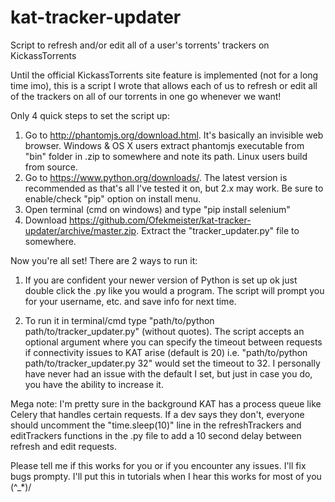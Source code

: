 # kat-tracker-updater
Script to refresh and/or edit all of a user's torrents' trackers on KickassTorrents

Until the official KickassTorrents site feature is implemented (not for a long time imo), this is
a script I wrote that allows each of us to refresh or edit all of the trackers on all of our
torrents in one go whenever we want!

Only 4 quick steps to set the script up:

1. Go to http://phantomjs.org/download.html. It's basically an invisible web browser.
  Windows & OS X users extract phantomjs executable from "bin" folder in .zip to somewhere and note its path.
  Linux users build from source.
2. Go to https://www.python.org/downloads/.
  The latest version is recommended as that's all I've tested it on, but 2.x may work.
  Be sure to enable/check "pip" option on install menu.
3. Open terminal (cmd on windows) and type "pip install selenium"
4. Download https://github.com/Ofekmeister/kat-tracker-updater/archive/master.zip.
  Extract the "tracker_updater.py" file to somewhere.

Now you're all set! There are 2 ways to run it:

1. If you are confident your newer version of Python is set up ok just double
click the .py like you would a program. The script will prompt you for your
username, etc. and save info for next time.

2. To run it in terminal/cmd type "path/to/python path/to/tracker_updater.py" (without quotes).
The script accepts an optional argument where you can specify the timeout between requests if
connectivity issues to KAT arise (default is 20) i.e. "path/to/python path/to/tracker_updater.py 32"
would set the timeout to 32. I personally have never had an issue with the default I set, but just
in case you do, you have the ability to increase it.


Mega note: I'm pretty sure in the background KAT has a process queue like Celery that
handles certain requests. If a dev says they don't, everyone should uncomment the
"time.sleep(10)" line in the refreshTrackers and editTrackers functions in the .py file to
add a 10 second delay between refresh and edit requests.


Please tell me if this works for you or if you encounter any issues. I'll fix bugs prompty.
I'll put this in tutorials when I hear this works for most of you \(^_*)/
